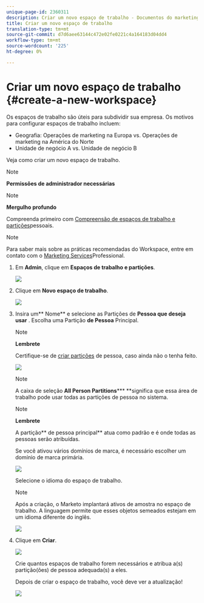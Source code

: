 ```yaml
---
unique-page-id: 2360311
description: Criar um novo espaço de trabalho - Documentos do marketing - Documentação do produto
title: Criar um novo espaço de trabalho
translation-type: tm+mt
source-git-commit: d7d6aee63144c472e02fe0221c4a164183d04dd4
workflow-type: tm+mt
source-wordcount: '225'
ht-degree: 0%

---
```



# Criar um novo espaço de trabalho {#create-a-new-workspace}

Os espaços de trabalho são úteis para subdividir sua empresa. Os motivos para configurar espaços de trabalho incluem:

* Geografia: Operações de marketing na Europa vs. Operações de marketing na América do Norte
* Unidade de negócio A vs. Unidade de negócio B

Veja como criar um novo espaço de trabalho.

>[!NOTE]
>
>**Permissões de administrador necessárias**

>[!NOTE]
>
>**Mergulho profundo**
>
>Compreenda primeiro com [Compreensão de espaços de trabalho e partições](understanding-workspaces-and-person-partitions.md)pessoais.

>[!NOTE]
>
>Para saber mais sobre as práticas recomendadas do Workspace, entre em contato com o [Marketing Services](http://docs.marketo.com/cdn-cgi/l/email-protection#55263027233c363026153834273e30213a7b363a38)Professional.

1. Em **Admin**, clique em **Espaços de trabalho e partições**.

   ![](assets/image2014-9-17-11-3a59-3a11.png)

1. Clique em **Novo espaço de trabalho**.

   ![](assets/two-1.png)

1. Insira um** Nome** e selecione as Partições de **Pessoa que deseja usar** . Escolha uma Partição **de Pessoa** Principal.

   >[!NOTE]
   >
   >**Lembrete**
   >
   >
   >Certifique-se de [criar partições](create-a-person-partition.md) de pessoa, caso ainda não o tenha feito.

   ![](assets/three-1.png)

   >[!NOTE]
   >
   >A caixa de seleção **All Person Partitions***** **significa que essa área de trabalho pode usar todas as partições de pessoa no sistema.

   >[!NOTE]
   >
   >**Lembrete**
   >
   >
   >A partição** de pessoa principal** atua como padrão e é onde todas as pessoas serão atribuídas.

   Se você ativou vários domínios de marca, é necessário escolher um domínio de marca primária.

   ![](assets/four-1.png)

   Selecione o idioma do espaço de trabalho.

   >[!NOTE]
   >
   >Após a criação, o Marketo implantará ativos de amostra no espaço de trabalho. A linguagem permite que esses objetos semeados estejam em um idioma diferente do inglês.

   ![](assets/five.png)

1. Clique em **Criar**.

   ![](assets/six.png)

   Crie quantos espaços de trabalho forem necessários e atribua a(s) partição(ões) de pessoa adequada(s) a eles.

   Depois de criar o espaço de trabalho, você deve ver a atualização!

   ![](assets/image2014-9-17-15-3a39-3a10.png)

